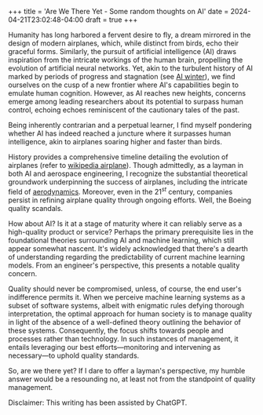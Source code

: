 +++
title = 'Are We There Yet - Some random thoughts on AI'
date = 2024-04-21T23:02:48-04:00
draft = true
+++

Humanity has long harbored a fervent desire to fly, a dream mirrored in the design of modern airplanes, which, while distinct from birds, echo their graceful forms. Similarly, the pursuit of artificial intelligence (AI) draws inspiration from the intricate workings of the human brain, propelling the evolution of artificial neural networks. Yet, akin to the turbulent history of AI marked by periods of progress and stagnation (see [AI winter](https://en.wikipedia.org/wiki/AI_winter)), we find ourselves on the cusp of a new frontier where AI's capabilities begin to emulate human cognition. However, as AI reaches new heights, concerns emerge among leading researchers about its potential to surpass human control, echoing echoes reminiscent of the cautionary tales of the past.

Being inherently contrarian and a perpetual learner, I find myself pondering whether AI has indeed reached a juncture where it surpasses human intelligence, akin to airplanes soaring higher and faster than birds.

History provides a comprehensive timeline detailing the evolution of airplanes (refer to [wikipedia airplane](https://en.wikipedia.org/wiki/Airplane)). Though admittedly, as a layman in both AI and aerospace engineering, I recognize the substantial theoretical groundwork underpinning the success of airplanes, including the intricate field of [aerodynamics](https://en.wikipedia.org/wiki/Aerodynamics). Moreover, even in the $21^{st}$ century, companies persist in refining airplane quality through ongoing efforts. Well, the Boeing quality scandals. 

How about AI? Is it at a stage of maturity where it can reliably serve as a high-quality product or service? Perhaps the primary prerequisite lies in the foundational theories surrounding AI and machine learning, which still appear somewhat nascent. It's widely acknowledged that there's a dearth of understanding regarding the predictability of current machine learning models. From an engineer's perspective, this presents a notable quality concern.

Quality should never be compromised, unless, of course, the end user's indifference permits it. When we perceive machine learning systems as a subset of software systems, albeit with enigmatic rules defying thorough interpretation, the optimal approach for human society is to manage quality in light of the absence of a well-defined theory outlining the behavior of these systems. Consequently, the focus shifts towards people and processes rather than technology. In such instances of management, it entails leveraging our best efforts—monitoring and intervening as necessary—to uphold quality standards.

So, are we there yet? If I dare to offer a layman's perspective, my humble answer would be a resounding no, at least not from the standpoint of quality management.

Disclaimer: This writing has been assisted by ChatGPT.

